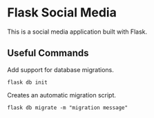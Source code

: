 # Flask Social Media

This is a social media application built with Flask.

## Useful Commands

Add support for database migrations.

`flask db init`

Creates an automatic migration script.

`flask db migrate -m "migration message"`
